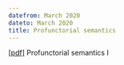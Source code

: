 ```yaml
---
datefrom: March 2020
dateto: March 2020
title: Profunctorial semantics
---
```


[\[pdf\]](stuff/prosem-beamer.pdf) Profunctorial semantics I
